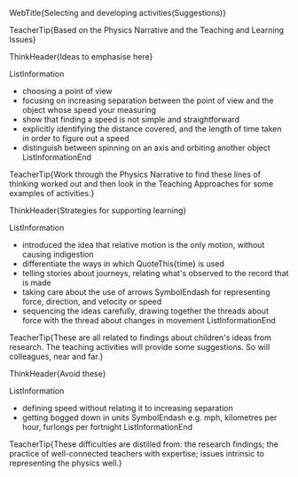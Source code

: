 WebTitle{Selecting and developing activities(Suggestions)}

TeacherTip{Based on the Physics Narrative and the Teaching and Learning Issues}

ThinkHeader{Ideas to emphasise here}

ListInformation
- choosing a point of view
- focusing on increasing separation between the point of view and the object whose speed your measuring
- show that finding a speed is not simple and straightforward
- explicitly identifying the distance covered, and the length of time taken in order to figure out a speed
- distinguish between spinning on an axis and orbiting another object
ListInformationEnd

TeacherTip{Work through the Physics Narrative to find these lines of thinking worked out and then look in the Teaching Approaches for some examples of activities.}

ThinkHeader{Strategies for supporting learning}

ListInformation
- introduced the idea that relative motion is the only motion, without causing indigestion
- differentiate the ways in which QuoteThis{time} is used
- telling stories about journeys, relating what&apos;s observed to the record that is made
- taking care about the use of arrows SymbolEndash for representing force, direction, and velocity or speed
- sequencing the ideas carefully, drawing together the threads about force with the thread about changes in movement
ListInformationEnd

TeacherTip{These are all related to findings about children&apos;s ideas from research. The teaching activities will provide some suggestions. So will colleagues, near and far.}

ThinkHeader{Avoid these}

ListInformation
- defining speed without relating it to increasing separation
- getting bogged down in units SymbolEndash e.g. mph, kilometres per hour, furlongs per fortnight
ListInformationEnd

TeacherTip{These difficulties are distilled from: the research findings; the practice of well-connected teachers with expertise; issues intrinsic to representing the physics well.}

